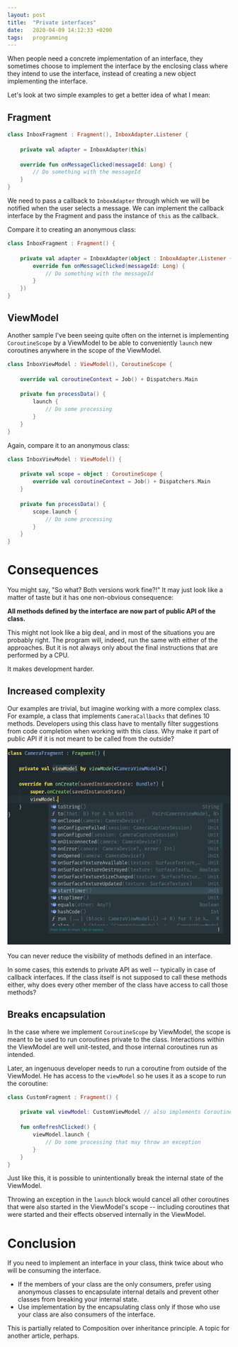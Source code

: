 ```yaml
---
layout: post
title:  "Private interfaces"
date:   2020-04-09 14:12:33 +0200
tags:   programming
---
```


When people need a concrete implementation of an interface, they sometimes choose to implement the interface by the enclosing class where they intend to use the interface, instead of creating a new object implementing the interface.

Let's look at two simple examples to get a better idea of what I mean:

## Fragment
```kotlin  
class InboxFragment : Fragment(), InboxAdapter.Listener {

    private val adapter = InboxAdapter(this)

    override fun onMessageClicked(messageId: Long) {
        // Do something with the messageId
    }
}  
```
We need to pass a callback to `InboxAdapter` through which we will be notified when the user selects a message. We can implement the callback interface by the Fragment and pass the instance of `this`  as the callback.

Compare it to creating an anonymous class:
```kotlin
class InboxFragment : Fragment() {

    private val adapter = InboxAdapter(object : InboxAdapter.Listener {
        override fun onMessageClicked(messageId: Long) {
            // Do something with the messageId
        }
    })
}
```

## ViewModel

Another sample I've been seeing quite often on the internet is implementing `CoroutineScope` by a ViewModel to be able to conveniently `launch` new coroutines anywhere in the scope of the ViewModel.
```kotlin
class InboxViewModel : ViewModel(), CoroutineScope {

    override val coroutineContext = Job() + Dispatchers.Main

    private fun processData() {
        launch {
            // Do some processing
        }
    }
}
```

Again, compare it to an anonymous class:
```kotlin
class InboxViewModel : ViewModel() {

    private val scope = object : CoroutineScope {
        override val coroutineContext = Job() + Dispatchers.Main 
    }
    
    private fun processData() {
        scope.launch {
            // Do some processing
        }
    }
}
```

# Consequences

You might say, "So what? Both versions work fine?!" It may just look like a matter of taste but it has one non-obvious consequence:

 __All methods defined by the interface are now part of public API of the class.__

This might not look like a big deal, and in most of the situations you are probably right. The program will, indeed, run the same with either of the approaches. But it is not always only about the final instructions that are performed by a CPU.

It makes development harder.

## Increased complexity
Our examples are trivial, but imagine working with a more complex class. For example, a class that implements `CameraCallbacks` that defines 10 methods. Developers using this class have to mentally filter suggestions from code completion when working with this class. Why make it part of public API if it is not meant to be called from the outside?

<p align="center">
  <img src="/assets/images/code_completion/code_completion.png" />
</p>


You can never reduce the visibility of methods defined in an interface. 

In some cases, this extends to private API as well -- typically in case of callback interfaces. If the class itself is not supposed to call these methods either, why does every other member of the class have access to call those methods?

## Breaks encapsulation

In the case where we implement `CoroutineScope` by ViewModel, the scope is meant to be used to run coroutines private to the class. Interactions within the ViewModel are well unit-tested, and those internal coroutines run as intended.

Later, an ingenuous developer needs to run a coroutine from outside of the ViewModel. He has access to the `viewModel` so he uses it as a scope to run the coroutine:
```kotlin
class CustomFragment : Fragment() {

    private val viewModel: CustomViewModel // also implements CoroutineScope
    
    fun onRefreshClicked() {
        viewModel.launch {
            // Do some processing that may throw an exception
        }
    }
}
```
Just like this, it is possible to unintentionally break the internal state of the ViewModel. 

Throwing an exception in the `launch` block would cancel all other coroutines that were also started in the ViewModel's scope -- including coroutines that were started and their effects observed internally in the ViewModel.  

# Conclusion

If you need to implement an interface in your class, think twice about who will be consuming the interface.

- If the members of your class are the only consumers, prefer using anonymous classes to encapsulate internal details and prevent other classes from breaking your internal state.
- Use implementation by the encapsulating class only if those who use your class are also consumers of the interface.

This is partially related to Composition over inheritance principle. A topic for another article, perhaps.

